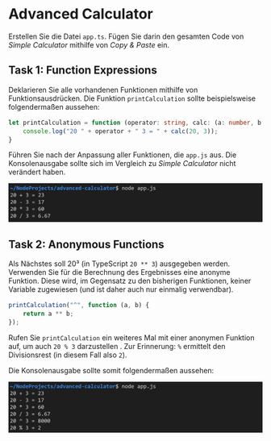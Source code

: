# Advanced Calculator

Erstellen Sie die Datei `app.ts`. Fügen Sie darin den gesamten Code von *Simple Calculator* mithilfe von *Copy & Paste* ein.

## Task 1: Function Expressions

Deklarieren Sie alle vorhandenen Funktionen mithilfe von Funktionsausdrücken. Die Funktion `printCalculation` sollte beispielsweise folgendermaßen aussehen:

``` typescript
let printCalculation = function (operator: string, calc: (a: number, b: number) => number) {
    console.log("20 " + operator + " 3 = " + calc(20, 3));
}
```

Führen Sie nach der Anpassung aller Funktionen, die `app.js` aus. Die Konsolenausgabe sollte sich im Vergleich zu *Simple Calculator* nicht verändert haben.

![img](./images/console1.png)

## Task 2: Anonymous Functions

Als Nächstes soll 20³ (in TypeScript `20 ** 3`) ausgegeben werden. Verwenden Sie für die Berechnung des Ergebnisses eine anonyme Funktion. Diese wird, im Gegensatz zu den bisherigen Funktionen, keiner Variable zugewiesen (und ist daher auch nur einmalig verwendbar).

``` javascript
printCalculation("^", function (a, b) {
    return a ** b;
});
```

Rufen Sie `printCalculation` ein weiteres Mal mit einer anonymen Funktion auf, um auch `20 % 3` darzustellen . Zur Erinnerung: `%` ermittelt den Divisionsrest (in diesem Fall also `2`). 

Die Konsolenausgabe sollte somit folgendermaßen aussehen:

![img](./images/console2.png)

